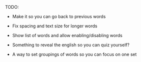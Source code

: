 TODO:

- Make it so you can go back to previous words
- Fix spacing and text size for longer words

- Show list of words and allow enabling/disabling words
- Something to reveal the english so you can quiz yourself?
- A way to set groupings of words so you can focus on one set

